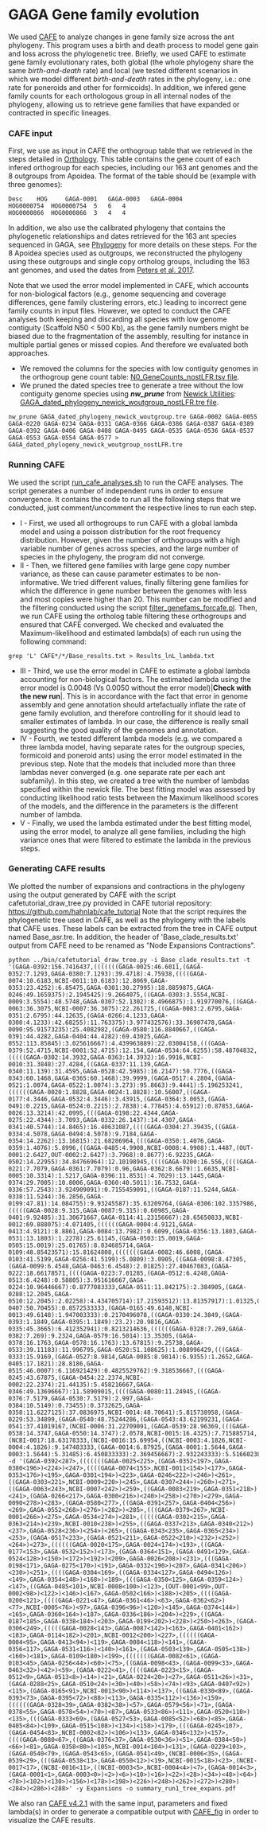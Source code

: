 # GAGA Gene family evolution

We used [CAFE](https://github.com/hahnlab/CAFE5) to analyze changes in gene family size across the ant phylogeny. This program uses a birth and death process to model gene gain and loss across the phylogenetic tree. Briefly, we used CAFE to estimate gene family evolutionary rates, both global (the whole phylogeny share the same _birth-and-death_ rate) and local (we tested different scenarios in which we model different _birth-and-death_ rates in the phylogeny, i.e.: one rate for poneroids and other for formicoids). In addition, we infered gene family counts for each orthologous group in all internal nodes of the phylogeny, allowing us to retrieve gene families that have expanded or contracted in specific lineages. 


### CAFE input
First, we use as input in CAFE the orthogroup table that we retrieved in the steps detailed in [Orthology](../Orthology). This table contains the gene count of each infered orthogroup for each species, including our 163 ant genomes and the 8 outgroups from Apoidea. The format of the table should be (example with three genomes):
```
Desc    HOG     GAGA-0001   GAGA-0003   GAGA-0004   
HOG0000754  HOG0000754  5   6   4  
HOG0000866  HOG0000866  3   4   4  
```

In addition, we also use the calibrated phylogeny that contains the phylogenetic relationships and dates retrieved for the 163 ant species sequenced in GAGA, see [Phylogeny](../Phylogeny) for more details on these steps. For the 8 Apoidea species used as outgroups, we reconstructed the phylogeny using these outgroups and single copy ortholog groups, including the 163 ant genomes, and used the dates from [Peters et al. 2017](http://dx.doi.org/10.1016/j.cub.2017.01.027). 

Note that we used the error model implemented in CAFE, which accounts for non-biological factors (e.g., genome sequencing and coverage differences, gene family clustering errors, etc.) leading to incorrect gene family counts in input files. However, we opted to conduct the CAFE analyses both keeping and discarding all species with low genome contiguity (Scaffold N50 < 500 Kb), as the gene family numbers might be biased due to the fragmentation of the assembly, resulting for instance in multiple partial genes or missed copies. And therefore we evaluated both approaches. 
- We removed the columns for the species with low contiguity genomes in the orthogroup gene count table: [N0_GeneCounts_nostLFR.tsv file](N0_GeneCounts_nostLFR.tsv.zip). 
- We pruned the dated species tree to generate a tree without the low contiguity genome species using ***nw_prune*** from [Newick Utilities](https://bio.tools/newick_utilities): [GAGA_dated_phylogeny_newick_woutgroup_nostLFR.tre file](GAGA_dated_phylogeny_newick_woutgroup_nostLFR.tre).
```
nw_prune GAGA_dated_phylogeny_newick_woutgroup.tre GAGA-0002 GAGA-0055 GAGA-0220 GAGA-0234 GAGA-0331 GAGA-0366 GAGA-0386 GAGA-0387 GAGA-0389 GAGA-0392 GAGA-0406 GAGA-0408 GAGA-0495 GAGA-0535 GAGA-0536 GAGA-0537 GAGA-0553 GAGA-0554 GAGA-0577 > GAGA_dated_phylogeny_newick_woutgroup_nostLFR.tre
```

### Running CAFE
We used the script [run_cafe_analyses.sh](run_cafe_analyses.sh) to run the CAFE analyses. The script generates a number of independent runs in order to ensure convergence. It contains the code to run all the following steps that we conducted, just comment/uncomment the respective lines to run each step. 

- I - First, we used all orthogroups to run CAFE with a global lambda model and using a poisson distribution for the root frequency distribution. However, given the number of orthogroups with a high variable number of genes across species, and the large number of species in the phylogeny, the program did not converge. 
- II - Then, we filtered gene families with large gene copy number variance, as these can cause parameter estimates to be non-informative. We tried different values, finally filtering gene families for which the difference in gene number between the genomes with less and most copies were higher than 20. This number can be modified and the filtering conducted using the script [filter_genefams_forcafe.pl](filter_genefams_forcafe.pl). Then, we run CAFE using the ortholog table filtering these orthogroups and ensured that CAFE converged. We checked and evaluated the Maximum-likelihood and estimated lambda(s) of each run using the following command:
```
grep 'L' CAFE*/*/Base_results.txt > Results_lnL_lambda.txt
```
- III - Third, we use the error model in CAFE to estimate a global lambda accounting for non-biological factors. The estimated lambda using the error model is 0.0048 (Vs 0.0050 without the error model)|**Check with the new run**|. This is in accordance with the fact that error in genome assembly and gene annotation should artefactually inflate the rate of gene family evolution, and therefore controlling for it should lead to smaller estimates of lambda. In our case, the difference is really small suggesting the good quality of the genomes and annotation. 
- IV - Fourth, we tested different lambda models (e.g. we compared a three lambda model, having separate rates for the outgroup species, formicoid and poneroid ants) using the error model estimated in the previous step. Note that the models that included more than three lambdas never converged (e.g. one separate rate per each ant subfamily). In this step, we created a tree with the number of lambdas specified within the newick file. The best fitting model was assessed by conducting likelihood ratio tests between the Maximum likelihood scores of the models, and the difference in the parameters is the different number of lambda. 
- V - Finally, we used the lambda estimated under the best fitting model, using the error model, to analyze all gene families, including the high variance ones that were filtered to estimate the lambda in the previous steps. 


### Generating CAFE results


We plotted the number of expansions and contractions in the phylogeny using the output generated by CAFE with the script cafetutorial_draw_tree.py provided in CAFE tutorial repository: https://github.com/hahnlab/cafe_tutorial
Note that the script requires the phylogenetic tree used in CAFE, as well as the phylogeny with the labels that CAFE uses. These labels can be extracted from the tree in CAFE output named Base_asr.tre. In addition, the header of 'Base_clade_results.txt' output from CAFE need to be renamed as "Node Expansions Contractions".
```
python ../bin/cafetutorial_draw_tree.py -i Base_clade_results.txt -t '(GAGA-0392:156.7416437,(((((((GAGA-0025:46.6011,(GAGA-0352:7.1293,GAGA-0380:7.1293):39.4718):4.75938,((((GAGA-0074:10.6183,NCBI-0011:10.6183):12.8069,GAGA-0353:23.4252):6.85475,GAGA-0301:30.27995):18.8859875,GAGA-0246:49.1659375):2.1945425):9.2664075,((GAGA-0303:3.5554,NCBI-0009:3.5554):48.5748,GAGA-0307:52.1302):8.4966875):1.919770076,((GAGA-0063:36.3075,NCBI-0007:36.3075):22.261725,((GAGA-0083:2.6795,GAGA-0351:2.6795):44.12635,(GAGA-0266:4.1233,GAGA-0300:4.1233):42.68255):11.763375):3.977432576):33.36907478,GAGA-0090:95.91573235):25.4082982,(GAGA-0580:116.8840667,((GAGA-0391:44.4282,GAGA-0404:44.4282):69.43025,GAGA-0552:113.85845):3.025616667):4.439963889):22.03004158,(((GAGA-0379:52.4715,NCBI-0001:52.4715):12.154,GAGA-0534:64.6255):58.48704832,(((((GAGA-0302:14.3932,GAGA-0363:14.3932):16.9916,NCBI-0010:31.3848):27.4284,((GAGA-0337:11.139,GAGA-0340:11.139):31.4595,GAGA-0528:42.5985):16.2147):50.7776,((GAGA-0343:60.1468,GAGA-0365:60.1468):39.9999,(GAGA-0517:4.2804,(GAGA-0521:1.0074,GAGA-0522:1.0074):3.273):95.8663):9.4441):5.196253241,((((((GAGA-0020:1.8828,GAGA-0024:1.8828):10.56007,((GAGA-0177:4.3446,GAGA-0532:4.3446):3.43915,(GAGA-0364:3.0053,(GAGA-0491:0.2215,GAGA-0524:0.2215):2.7838):4.77845):4.65912):0.87853,GAGA-0026:13.3214):42.0995,(((GAGA-0198:22.4344,GAGA-0275:22.4344):3.7093,GAGA-0332:26.1437):14.4307,GAGA-0341:40.5744):14.8465):16.40631087,((((GAGA-0304:27.39435,((GAGA-0334:4.5078,GAGA-0494:4.5078):9.7184,GAGA-0354:14.2262):13.16815):21.68286964,(((GAGA-0350:1.4076,GAGA-0359:1.4076):5.8996,((GAGA-0485:4.9908,NCBI-0008:4.9908):1.4487,(OUT-0001:2.6427,OUT-0002:2.6427):3.7968):0.8677):6.92235,GAGA-0502:14.22955):34.84766964):12.10198945,((((GAGA-0200:16.556,((((GAGA-0221:7.7079,GAGA-0361:7.7079):0.96,GAGA-0362:8.6679):1.6635,NCBI-0005:10.3314):1.5217,GAGA-0396:11.8531):4.7029):13.1445,GAGA-0374:29.7005):10.8006,GAGA-0360:40.5011):16.7532,GAGA-0336:57.2543):3.924909091):0.7155459091,((GAGA-0187:11.5244,GAGA-0338:11.5244):36.2856,GAGA-0199:47.81):14.084755):9.93245587):35.63209764,(GAGA-0306:102.3357986,(((((GAGA-0028:9.315,GAGA-0087:9.315):0.60985,GAGA-0401:9.92485):31.30671667,GAGA-0114:41.23156667):28.65650833,NCBI-0012:69.888075):4.071405,((((((GAGA-0004:4.9121,GAGA-0413:4.9121):8.8861,GAGA-0084:13.7982):0.6099,(GAGA-0356:13.1803,GAGA-0531:13.1803):1.2278):25.61145,(GAGA-0503:15.0019,GAGA-0505:15.0019):25.01765):8.834685714,GAGA-0109:48.85423571):15.81624808,(((((((GAGA-0082:46.6008,(GAGA-0103:41.5199,GAGA-0256:41.5199):5.0809):3.0905,((GAGA-0098:8.47305,(GAGA-0099:6.4548,GAGA-0463:6.4548):2.01825):27.40467083,(GAGA-0222:18.66178571,((((GAGA-0223:7.01285,(GAGA-0512:6.4248,GAGA-0513:6.4248):0.58805):3.951616667,GAGA-0224:10.96446667):0.8777083333,GAGA-0511:11.842175):2.384905,(GAGA-0288:12.2045,GAGA-0510:12.2045):2.02258):4.434705714):17.21593512):13.81357917):1.01325,GAGA-0407:50.70455):0.8572533333,(GAGA-0165:49.6148,NCBI-0013:49.6148):1.947003333):0.2170496078,((GAGA-0330:24.3849,(GAGA-0393:1.1849,GAGA-0395:1.1849):23.2):20.9816,GAGA-0335:45.3665):6.412352941):0.8213214636,((((((GAGA-0328:7.269,GAGA-0382:7.269):9.2324,GAGA-0579:16.5014):13.35305,(GAGA-0378:16.1763,GAGA-0578:16.1763):13.67815):9.25738,GAGA-0533:39.11183):11.996795,GAGA-0520:51.108625):1.008996429,(((GAGA-0333:15.9169,(GAGA-0527:8.9814,GAGA-0085:8.9814):6.9355):1.2652,GAGA-0405:17.1821):28.8186,GAGA-0515:46.0007):6.116921429):0.4825529762):9.318536667,(((GAGA-0245:43.67875,(GAGA-0454:22.2374,NCBI-0002:22.2374):21.44135):5.458216667,GAGA-0346:49.13696667):11.58909015,((((GAGA-0080:11.24945,((GAGA-0376:7.5179,GAGA-0530:7.5179):2.997,GAGA-0384:10.5149):0.73455):0.3732625,GAGA-0358:11.6227125):37.0836975,NCBI-0014:48.70641):5.815738958,(GAGA-0229:53.34899,(GAGA-0540:48.75244286,(GAGA-0543:43.62199231,(GAGA-0541:37.41019167,(NCBI-0006:31.22709091,(GAGA-0539:28.96369,(((GAGA-0538:14.3747,GAGA-0550:14.3747):2.0578,NCBI-0015:16.4325):7.715885714,(NCBI-0017:18.63178333,(NCBI-0016:15.69954,((NCBI-0003:4.1826,NCBI-0004:4.1826):9.147483333,(GAGA-0014:6.87925,(GAGA-0001:1.5644,GAGA-0003:1.5644):5.31485):6.450833333):2.369456667):2.932243333):5.516602381):4.815304286):2.263400909):6.183100758):6.211800641):5.130450549):4.596547143):1.173158958):6.20390786):1.192654254):2.75177272):9.288996208):28.37631861):5.123509902):7.327744728):8.325495079):20.24152381):13.38757162)' -d '(GAGA-0392<287>,(((((((GAGA-0025<225>,(GAGA-0352<197>,GAGA-0380<196>)<224>)<247>,((((GAGA-0074<155>,NCBI-0011<154>)<177>,GAGA-0353<176>)<195>,GAGA-0301<194>)<223>,GAGA-0246<222>)<246>)<261>,((GAGA-0303<221>,NCBI-0009<220>)<245>,GAGA-0307<244>)<260>)<271>,((GAGA-0063<243>,NCBI-0007<242>)<259>,((GAGA-0083<219>,GAGA-0351<218>)<241>,(GAGA-0266<217>,GAGA-0300<216>)<240>)<258>)<270>)<279>,GAGA-0090<278>)<283>,(GAGA-0580<277>,((GAGA-0391<257>,GAGA-0404<256>)<269>,GAGA-0552<268>)<276>)<282>)<285>,(((GAGA-0379<267>,NCBI-0001<266>)<275>,GAGA-0534<274>)<281>,(((((GAGA-0302<215>,GAGA-0363<214>)<239>,NCBI-0010<238>)<255>,((GAGA-0337<213>,GAGA-0340<212>)<237>,GAGA-0528<236>)<254>)<265>,((GAGA-0343<235>,GAGA-0365<234>)<253>,(GAGA-0517<233>,(GAGA-0521<211>,GAGA-0522<210>)<232>)<252>)<264>)<273>,((((((GAGA-0020<175>,GAGA-0024<174>)<193>,((GAGA-0177<153>,GAGA-0532<152>)<173>,(GAGA-0364<151>,(GAGA-0491<129>,GAGA-0524<128>)<150>)<172>)<192>)<209>,GAGA-0026<208>)<231>,(((GAGA-0198<171>,GAGA-0275<170>)<191>,GAGA-0332<190>)<207>,GAGA-0341<206>)<230>)<251>,((((GAGA-0304<169>,((GAGA-0334<127>,GAGA-0494<126>)<149>,GAGA-0354<148>)<168>)<189>,(((GAGA-0350<125>,GAGA-0359<124>)<147>,((GAGA-0485<101>,NCBI-0008<100>)<123>,(OUT-0001<99>,OUT-0002<98>)<122>)<146>)<167>,GAGA-0502<166>)<188>)<205>,((((GAGA-0200<121>,((((GAGA-0221<47>,GAGA-0361<46>)<63>,GAGA-0362<62>)<77>,NCBI-0005<76>)<97>,GAGA-0396<96>)<120>)<145>,GAGA-0374<144>)<165>,GAGA-0360<164>)<187>,GAGA-0336<186>)<204>)<229>,((GAGA-0187<185>,GAGA-0338<184>)<203>,GAGA-0199<202>)<228>)<250>)<263>,(GAGA-0306<249>,(((((GAGA-0028<143>,GAGA-0087<142>)<163>,GAGA-0401<162>)<183>,GAGA-0114<182>)<201>,NCBI-0012<200>)<227>,((((((GAGA-0004<95>,GAGA-0413<94>)<119>,GAGA-0084<118>)<141>,(GAGA-0356<117>,GAGA-0531<116>)<140>)<161>,(GAGA-0503<139>,GAGA-0505<138>)<160>)<181>,GAGA-0109<180>)<199>,(((((((GAGA-0082<61>,(GAGA-0103<45>,GAGA-0256<44>)<60>)<75>,((GAGA-0098<43>,(GAGA-0099<33>,GAGA-0463<32>)<42>)<59>,(GAGA-0222<41>,((((GAGA-0223<15>,(GAGA-0512<9>,GAGA-0513<8>)<14>)<21>,GAGA-0224<20>)<27>,GAGA-0511<26>)<31>,(GAGA-0288<25>,GAGA-0510<24>)<30>)<40>)<58>)<74>)<93>,GAGA-0407<92>)<115>,(GAGA-0165<91>,NCBI-0013<90>)<114>)<137>,((GAGA-0330<89>,(GAGA-0393<73>,GAGA-0395<72>)<88>)<113>,GAGA-0335<112>)<136>)<159>,((((((GAGA-0328<39>,GAGA-0382<38>)<57>,GAGA-0579<56>)<71>,(GAGA-0378<55>,GAGA-0578<54>)<70>)<87>,GAGA-0533<86>)<111>,GAGA-0520<110>)<135>,(((GAGA-0333<69>,(GAGA-0527<53>,GAGA-0085<52>)<68>)<85>,GAGA-0405<84>)<109>,GAGA-0515<108>)<134>)<158>)<179>,(((GAGA-0245<107>,(GAGA-0454<83>,NCBI-0002<82>)<106>)<133>,GAGA-0346<132>)<157>,((((GAGA-0080<67>,((GAGA-0376<37>,GAGA-0530<36>)<51>,GAGA-0384<50>)<66>)<81>,GAGA-0358<80>)<105>,NCBI-0014<104>)<131>,(GAGA-0229<103>,(GAGA-0540<79>,(GAGA-0543<65>,(GAGA-0541<49>,(NCBI-0006<35>,(GAGA-0539<29>,(((GAGA-0538<13>,GAGA-0550<12>)<19>,NCBI-0015<18>)<23>,(NCBI-0017<17>,(NCBI-0016<11>,((NCBI-0003<5>,NCBI-0004<4>)<7>,(GAGA-0014<3>,(GAGA-0001<1>,GAGA-0003<0>)<2>)<6>)<10>)<16>)<22>)<28>)<34>)<48>)<64>)<78>)<102>)<130>)<156>)<178>)<198>)<226>)<248>)<262>)<272>)<280>)<284>)<286>)<288>' -y Expansions -o summary_run1_tree_expans.pdf
````

We also ran [CAFE v4.2.1](https://github.com/hahnlab/CAFE) with the same input, parameters and fixed lambda(s) in order to generate a compatible output with [CAFE_fig](https://github.com/LKremer/CAFE_fig) in order to visualize the CAFE results. 




